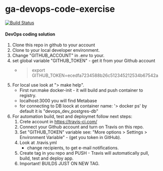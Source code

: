 # ga-devops-code-exercise
 [![Build Status](https://travis-ci.com/vlobachev/ga-devops-code-exercise-master.svg?branch=master)](https://travis-ci.com/vlobachev/ga-devops-code-exercise-master)
#### DevOps coding solution
1. Clone this repo in github to your account
2. Clone to your local developer environment.
3. Change "GITHUB_ACCOUNT" in .env to your.
4. set global variable "GITHUB_TOKEN" - get it from your Github account
   - > export GITHUB_TOKEN=ecedfa7234588b26c512345212534b67542a
5. For local use look at "> make help".
   - First run:make docker-init - it will build and push container to
     registry.
   - localhost:3000 you will find Metabase
   - for connecting to DB loock at container name: '> docker ps' by
     default it is "devops_dev_postgres-db"
6. For automation build, test and deploymet follow next steps:
   1. Crete account in https://travis-ci.com/
   2. Connect your Github account and turn on Travis on this repo.
   3. Set "GITHUB_TOKEN" variable see: "More options > Settings >
      Environment Variable" - (get you token in GitHub).
   4. Look at .travis.yml
      - change recipients, to get e-mail notifications.
   5. Create tag in you repo and PUSH - Travis will automatically pull,
      build, test and deploy app.
   6. Important! BUILDS JUST ON NEW TAG.
